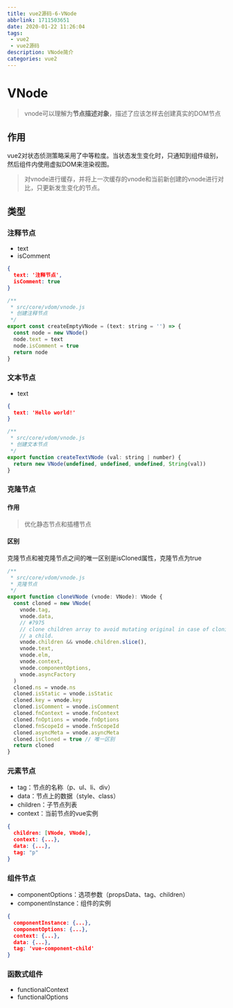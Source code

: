 ```yaml
---
title: vue2源码-6-VNode
abbrlink: 1711503651
date: 2020-01-22 11:26:04
tags:
 - vue2
 - vue2源码
description: VNode简介
categories: vue2
---
```


# VNode

> vnode可以理解为**节点描述对象**，描述了应该怎样去创建真实的DOM节点

## 作用

vue2对状态侦测策略采用了中等粒度。当状态发生变化时，只通知到组件级别，然后组件内使用虚拟DOM来渲染视图。

> 对vnode进行缓存，并将上一次缓存的vnode和当前新创建的vnode进行对比，只更新发生变化的节点。

## 类型

### 注释节点

* text
* isComment

```json
{
  text: '注释节点',
  isComment: true
}
```

```javascript
/**
 * src/core/vdom/vnode.js
 * 创建注释节点
 */
export const createEmptyVNode = (text: string = '') => {
  const node = new VNode()
  node.text = text
  node.isComment = true
  return node
}
```

### 文本节点

* text

```json
{
  text: 'Hello world!'
}
```



```javascript
/**
 * src/core/vdom/vnode.js
 * 创建文本节点
 */
export function createTextVNode (val: string | number) {
  return new VNode(undefined, undefined, undefined, String(val))
}
```

### 克隆节点

#### 作用

> 优化静态节点和插槽节点

#### 区别

克隆节点和被克隆节点之间的唯一区别是isCloned属性，克隆节点为true

```javascript
/**
 * src/core/vdom/vnode.js
 * 克隆节点
 */
export function cloneVNode (vnode: VNode): VNode {
  const cloned = new VNode(
    vnode.tag,
    vnode.data,
    // #7975
    // clone children array to avoid mutating original in case of cloning
    // a child.
    vnode.children && vnode.children.slice(),
    vnode.text,
    vnode.elm,
    vnode.context,
    vnode.componentOptions,
    vnode.asyncFactory
  )
  cloned.ns = vnode.ns
  cloned.isStatic = vnode.isStatic
  cloned.key = vnode.key
  cloned.isComment = vnode.isComment
  cloned.fnContext = vnode.fnContext
  cloned.fnOptions = vnode.fnOptions
  cloned.fnScopeId = vnode.fnScopeId
  cloned.asyncMeta = vnode.asyncMeta
  cloned.isCloned = true // 唯一区别
  return cloned
}
```

### 元素节点

* tag：节点的名称（p、ul、li、div）
* data：节点上的数据（style、class）
* children：子节点列表
* context：当前节点的vue实例

``` json
{
  children: [VNode, VNode],
  context: {...},
  data: {...},
  tag: "p"
}
```

### 组件节点

* componentOptions：选项参数（propsData、tag、children）
* componentInstance：组件的实例

```json
{
  componentInstance: {...},
  componentOptions: {...},
  context: {...},
  data: {...},
  tag: 'vue-component-child'
}
```

### 函数式组件

* functionalContext
* functionalOptions

